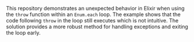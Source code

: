 This repository demonstrates an unexpected behavior in Elixir when using the `throw` function within an `Enum.each` loop. The example shows that the code following `throw` in the loop still executes which is not intuitive.  The solution provides a more robust method for handling exceptions and exiting the loop early.